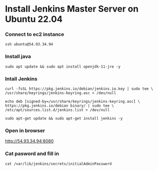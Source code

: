 # Install Jenkins Master Server on Ubuntu 22.04

### Connect to ec2 instance
```
ssh ubuntu@54.93.34.94
```
### Install java
```
sudo apt update && sudo apt install openjdk-11-jre -y
```
### Intall Jenkins
```
curl -fsSL https://pkg.jenkins.io/debian/jenkins.io.key | sudo tee \
/usr/share/keyrings/jenkins-keyring.asc > /dev/null
```
```
echo deb [signed-by=/usr/share/keyrings/jenkins-keyring.asc] \
https://pkg.jenkins.io/debian binary/ | sudo tee \
/etc/apt/sources.list.d/jenkins.list > /dev/null
```
```
sudo apt-get update && sudo apt-get install jenkins -y
```
### Open in browser
http://54.93.34.94:8080

### Cat pasword and fill in
```
cat /var/lib/jenkins/secrets/initialAdminPassword
```
